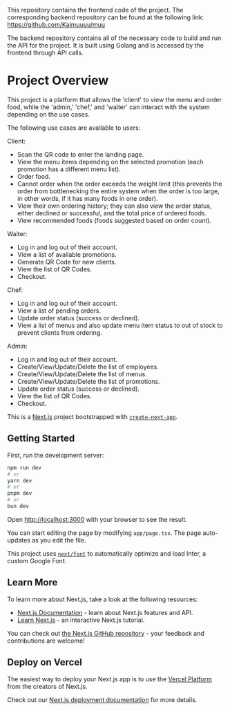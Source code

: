 This repository contains the frontend code of the project. The corresponding backend repository can be found at the following link: https://github.com/Kaimuuuu/muu

The backend repository contains all of the necessary code to build and run the API for the project. It is built using Golang and is accessed by the frontend through API calls.

# Project Overview
This project is a platform that allows the 'client' to view the menu and order food, while the 'admin,' 'chef,' and 'waiter' can interact with the system depending on the use cases.

The following use cases are available to users:

Client:

- Scan the QR code to enter the landing page.
- View the menu items depending on the selected promotion (each promotion has a different menu list).
- Order food.
- Cannot order when the order exceeds the weight limit (this prevents the order from bottlenecking the entire system when the order is too large, in other words, if it has many foods in one order).
- View their own ordering history; they can also view the order status, either declined or successful, and the total price of ordered foods.
- View recommended foods (foods suggested based on order count).

Waiter:

- Log in and log out of their account.
- View a list of available promotions.
- Generate QR Code for new clients.
- View the list of QR Codes.
- Checkout.

Chef:

- Log in and log out of their account.
- View a list of pending orders.
- Update order status (success or declined).
- View a list of menus and also update menu item status to out of stock to prevent clients from ordering.

Admin:

- Log in and log out of their account.
- Create/View/Update/Delete the list of employees.
- Create/View/Update/Delete the list of menus.
- Create/View/Update/Delete the list of promotions.
- Update order status (success or declined).
- View the list of QR Codes.
- Checkout.


This is a [Next.js](https://nextjs.org/) project bootstrapped with [`create-next-app`](https://github.com/vercel/next.js/tree/canary/packages/create-next-app).

## Getting Started

First, run the development server:

```bash
npm run dev
# or
yarn dev
# or
pnpm dev
# or
bun dev
```

Open [http://localhost:3000](http://localhost:3000) with your browser to see the result.

You can start editing the page by modifying `app/page.tsx`. The page auto-updates as you edit the file.

This project uses [`next/font`](https://nextjs.org/docs/basic-features/font-optimization) to automatically optimize and load Inter, a custom Google Font.

## Learn More

To learn more about Next.js, take a look at the following resources:

- [Next.js Documentation](https://nextjs.org/docs) - learn about Next.js features and API.
- [Learn Next.js](https://nextjs.org/learn) - an interactive Next.js tutorial.

You can check out [the Next.js GitHub repository](https://github.com/vercel/next.js/) - your feedback and contributions are welcome!

## Deploy on Vercel

The easiest way to deploy your Next.js app is to use the [Vercel Platform](https://vercel.com/new?utm_medium=default-template&filter=next.js&utm_source=create-next-app&utm_campaign=create-next-app-readme) from the creators of Next.js.

Check out our [Next.js deployment documentation](https://nextjs.org/docs/deployment) for more details.
